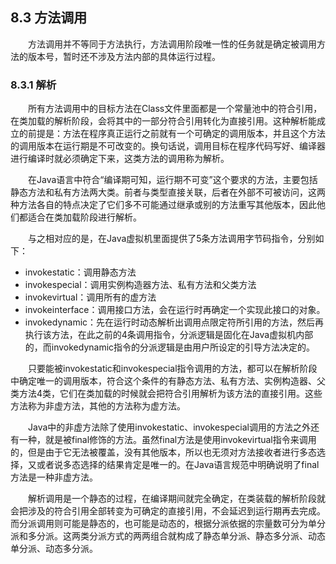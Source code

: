## 8.3 方法调用

　　方法调用并不等同于方法执行，方法调用阶段唯一性的任务就是确定被调用方法的版本号，暂时还不涉及方法内部的具体运行过程。

### 8.3.1 解析

　　所有方法调用中的目标方法在Class文件里面都是一个常量池中的符合引用，在类加载的解析阶段，会将其中的一部分符合引用转化为直接引用。这种解析能成立的前提是：方法在程序真正运行之前就有一个可确定的调用版本，并且这个方法的调用版本在运行期是不可改变的。换句话说，调用目标在程序代码写好、编译器进行编译时就必须确定下来，这类方法的调用称为解析。

　　在Java语言中符合“编译期可知，运行期不可变”这个要求的方法，主要包括静态方法和私有方法两大类。前者与类型直接关联，后者在外部不可被访问，这两种方法各自的特点决定了它们多不可能通过继承或别的方法重写其他版本，因此他们都适合在类加载阶段进行解析。

　　与之相对应的是，在Java虚拟机里面提供了5条方法调用字节码指令，分别如下：

+ invokestatic：调用静态方法
+ invokespecial：调用实例构造器<init>方法、私有方法和父类方法
+ invokevirtual：调用所有的虚方法
+ invokeinterface：调用接口方法，会在运行时再确定一个实现此接口的对象。
+ invokedynamic：先在运行时动态解析出调用点限定符所引用的方法，然后再执行该方法，在此之前的4条调用指令，分派逻辑是固化在Java虚拟机内部的，而invokedynamic指令的分派逻辑是由用户所设定的引导方法决定的。

　　只要能被invokestatic和invokespecial指令调用的方法，都可以在解析阶段中确定唯一的调用版本，符合这个条件的有静态方法、私有方法、实例构造器、父类方法4类，它们在类加载的时候就会把符合引用解析为该方法的直接引用。这些方法称为非虚方法，其他的方法称为虚方法。

　　Java中的非虚方法除了使用invokestatic、invokespecial调用的方法之外还有一种，就是被final修饰的方法。虽然final方法是使用invokevirtual指令来调用的，但是由于它无法被覆盖，没有其他版本，所以也无须对方法接收者进行多态选择，又或者说多态选择的结果肯定是唯一的。在Java语言规范中明确说明了final方法是一种非虚方法。

　　解析调用是一个静态的过程，在编译期间就完全确定，在类装载的解析阶段就会把涉及的符合引用全部转变为可确定的直接引用，不会延迟到运行期再去完成。而分派调用则可能是静态的，也可能是动态的，根据分派依据的宗量数可分为单分派和多分派。这两类分派方式的两两组合就构成了静态单分派、静态多分派、动态单分派、动态多分派。
